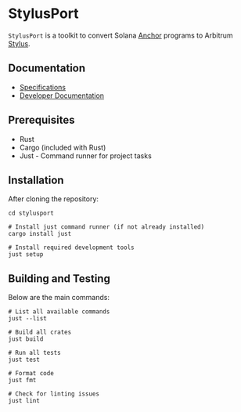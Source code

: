 # StylusPort

`StylusPort` is a toolkit to convert Solana [Anchor](https://www.anchor-lang.com/docs) programs to Arbitrum [Stylus](https://arbitrum.io/stylus).

## Documentation

- [Specifications](docs/specs/)
- [Developer Documentation](docs/dev.md)

## Prerequisites

- Rust
- Cargo (included with Rust)
- Just - Command runner for project tasks

## Installation

After cloning the repository:
```shell
cd stylusport

# Install just command runner (if not already installed)
cargo install just

# Install required development tools
just setup
```

## Building and Testing

Below are the main commands:
```shell
# List all available commands
just --list

# Build all crates
just build

# Run all tests
just test

# Format code
just fmt

# Check for linting issues
just lint
```
